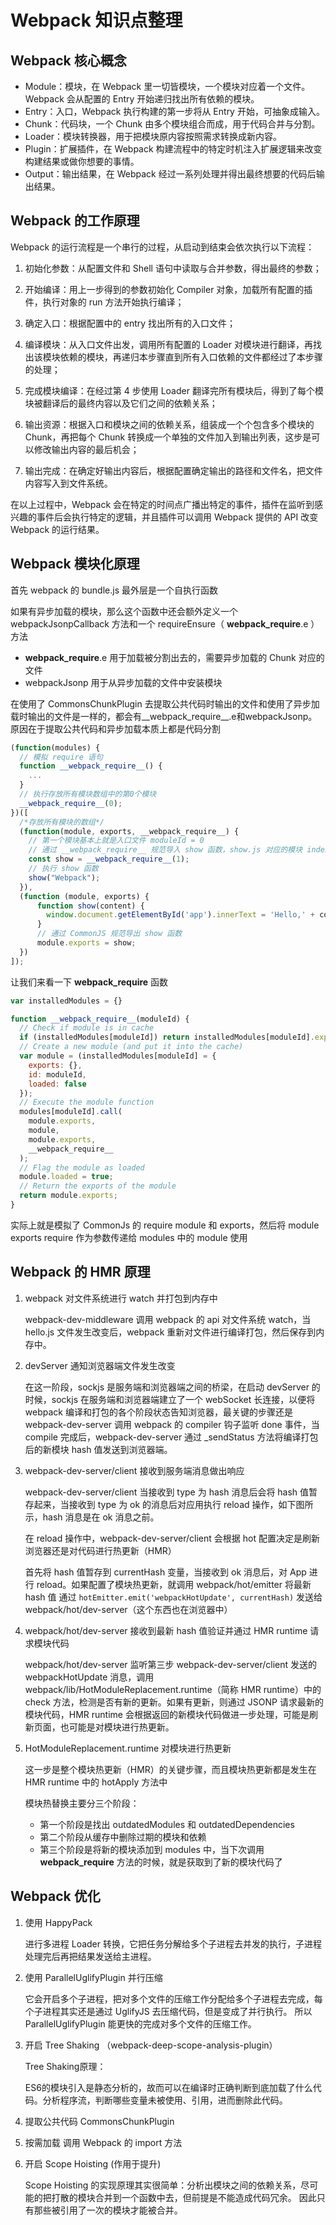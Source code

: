 # Webpack 知识点整理

## Webpack 核心概念

- Module：模块，在 Webpack 里一切皆模块，一个模块对应着一个文件。Webpack 会从配置的 Entry 开始递归找出所有依赖的模块。
- Entry：入口，Webpack 执行构建的第一步将从 Entry 开始，可抽象成输入。
- Chunk：代码块，一个 Chunk 由多个模块组合而成，用于代码合并与分割。
- Loader：模块转换器，用于把模块原内容按照需求转换成新内容。
- Plugin：扩展插件，在 Webpack 构建流程中的特定时机注入扩展逻辑来改变构建结果或做你想要的事情。
- Output：输出结果，在 Webpack 经过一系列处理并得出最终想要的代码后输出结果。

## Webpack 的工作原理

Webpack 的运行流程是一个串行的过程，从启动到结束会依次执行以下流程：

1. 初始化参数：从配置文件和 Shell 语句中读取与合并参数，得出最终的参数；

2. 开始编译：用上一步得到的参数初始化 Compiler 对象，加载所有配置的插件，执行对象的 run 方法开始执行编译；
3. 确定入口：根据配置中的 entry 找出所有的入口文件；
4. 编译模块：从入口文件出发，调用所有配置的 Loader 对模块进行翻译，再找出该模块依赖的模块，再递归本步骤直到所有入口依赖的文件都经过了本步骤的处理；
5. 完成模块编译：在经过第 4 步使用 Loader 翻译完所有模块后，得到了每个模块被翻译后的最终内容以及它们之间的依赖关系；
6. 输出资源：根据入口和模块之间的依赖关系，组装成一个个包含多个模块的 Chunk，再把每个 Chunk 转换成一个单独的文件加入到输出列表，这步是可以修改输出内容的最后机会；
7. 输出完成：在确定好输出内容后，根据配置确定输出的路径和文件名，把文件内容写入到文件系统。

在以上过程中，Webpack 会在特定的时间点广播出特定的事件，插件在监听到感兴趣的事件后会执行特定的逻辑，并且插件可以调用 Webpack 提供的 API 改变 Webpack 的运行结果。

## Webpack 模块化原理

首先 webpack 的 bundle.js 最外层是一个自执行函数

如果有异步加载的模块，那么这个函数中还会额外定义一个 webpackJsonpCallback 方法和一个 requireEnsure（ __webpack_require__.e ）方法

- __webpack_require__.e 用于加载被分割出去的，需要异步加载的 Chunk 对应的文件
- webpackJsonp 用于从异步加载的文件中安装模块

在使用了 CommonsChunkPlugin 去提取公共代码时输出的文件和使用了异步加载时输出的文件是一样的，都会有__webpack_require__.e和webpackJsonp。 原因在于提取公共代码和异步加载本质上都是代码分割

```js
(function(modules) {
  // 模拟 require 语句
  function __webpack_require__() {
    ...
  }
  // 执行存放所有模块数组中的第0个模块
  __webpack_require__(0);
})([
  /*存放所有模块的数组*/
  (function(module, exports, __webpack_require__) {
    // 第一个模块基本上就是入口文件 moduleId = 0
    // 通过 __webpack_require__ 规范导入 show 函数，show.js 对应的模块 index 为 1
    const show = __webpack_require__(1);
    // 执行 show 函数
    show("Webpack");
  }),
  (function (module, exports) {
      function show(content) {
        window.document.getElementById('app').innerText = 'Hello,' + content;
      }
      // 通过 CommonJS 规范导出 show 函数
      module.exports = show;
  })
]);
```

让我们来看一下 **webpack_require** 函数

```js
var installedModules = {}

function __webpack_require__(moduleId) {
  // Check if module is in cache
  if (installedModules[moduleId]) return installedModules[moduleId].exports;
  // Create a new module (and put it into the cache)
  var module = (installedModules[moduleId] = {
    exports: {},
    id: moduleId,
    loaded: false
  });
  // Execute the module function
  modules[moduleId].call(
    module.exports,
    module,
    module.exports,
    __webpack_require__
  );
  // Flag the module as loaded
  module.loaded = true;
  // Return the exports of the module
  return module.exports;
}
```

实际上就是模拟了 CommonJs 的 require module 和 exports，然后将 module exports require 作为参数传递给 modules 中的 module 使用


## Webpack 的 HMR 原理

1. webpack 对文件系统进行 watch 并打包到内存中

   webpack-dev-middleware 调用 webpack 的 api 对文件系统 watch，当 hello.js 文件发生改变后，webpack 重新对文件进行编译打包，然后保存到内存中。

2. devServer 通知浏览器端文件发生改变

   在这一阶段，sockjs 是服务端和浏览器端之间的桥梁，在启动 devServer 的时候，sockjs 在服务端和浏览器端建立了一个 webSocket 长连接，以便将 webpack 编译和打包的各个阶段状态告知浏览器，最关键的步骤还是 webpack-dev-server 调用 webpack 的 compiler 钩子监听 done 事件，当 compile 完成后，webpack-dev-server 通过 \_sendStatus 方法将编译打包后的新模块 hash 值发送到浏览器端。

3. webpack-dev-server/client 接收到服务端消息做出响应

   webpack-dev-server/client 当接收到 type 为 hash 消息后会将 hash 值暂存起来，当接收到 type 为 ok 的消息后对应用执行 reload 操作，如下图所示，hash 消息是在 ok 消息之前。

   在 reload 操作中，webpack-dev-server/client 会根据 hot 配置决定是刷新浏览器还是对代码进行热更新（HMR）

   首先将 hash 值暂存到 currentHash 变量，当接收到 ok 消息后，对 App 进行 reload。如果配置了模块热更新，就调用 webpack/hot/emitter 将最新 hash 值 通过 `hotEmitter.emit('webpackHotUpdate', currentHash)` 发送给 webpack/hot/dev-server（这个东西也在浏览器中）

4. webpack/hot/dev-server 接收到最新 hash 值验证并通过 HMR runtime 请求模块代码

   webpack/hot/dev-server 监听第三步 webpack-dev-server/client 发送的 webpackHotUpdate 消息，调用 webpack/lib/HotModuleReplacement.runtime（简称 HMR runtime）中的 check 方法，检测是否有新的更新。如果有更新，则通过 JSONP 请求最新的模块代码，HMR runtime 会根据返回的新模块代码做进一步处理，可能是刷新页面，也可能是对模块进行热更新。

5. HotModuleReplacement.runtime 对模块进行热更新

   这一步是整个模块热更新（HMR）的关键步骤，而且模块热更新都是发生在 HMR runtime 中的 hotApply 方法中

   模块热替换主要分三个阶段：

   - 第一个阶段是找出 outdatedModules 和 outdatedDependencies
   - 第二个阶段从缓存中删除过期的模块和依赖
   - 第三个阶段是将新的模块添加到 modules 中，当下次调用 **webpack_require** 方法的时候，就是获取到了新的模块代码了


## Webpack 优化

1. 使用 HappyPack 

   进行多进程 Loader 转换，它把任务分解给多个子进程去并发的执行，子进程处理完后再把结果发送给主进程。
  
2. 使用 ParallelUglifyPlugin 并行压缩

   它会开启多个子进程，把对多个文件的压缩工作分配给多个子进程去完成，每个子进程其实还是通过 UglifyJS 去压缩代码，但是变成了并行执行。 所以 ParallelUglifyPlugin 能更快的完成对多个文件的压缩工作。

3. 开启 Tree Shaking （webpack-deep-scope-analysis-plugin）

    Tree Shaking原理：
    
    ES6的模块引入是静态分析的，故而可以在编译时正确判断到底加载了什么代码。分析程序流，判断哪些变量未被使用、引用，进而删除此代码。

4. 提取公共代码 CommonsChunkPlugin

5. 按需加载 调用 Webpack 的 import 方法
   
6. 开启 Scope Hoisting (作用于提升)

    Scope Hoisting 的实现原理其实很简单：分析出模块之间的依赖关系，尽可能的把打散的模块合并到一个函数中去，但前提是不能造成代码冗余。 因此只有那些被引用了一次的模块才能被合并。